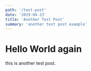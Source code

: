 ```yaml
---
path: '/test-post'
date: '2019-04-23'
title: 'Another Test Post'
summary: 'another test post example'
---
```


# Hello World again

this is another test post.